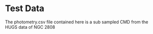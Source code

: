 # Test Data
The photometry.csv file contained here is a sub sampled CMD from the HUGS data of
NGC 2808
